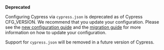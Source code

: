 <Alert type="warning">

<strong class="alert-header"><Icon name="exclamation-triangle"></Icon>
Deprecated</strong>

Configuring Cypress via `cypress.json` is deprecated as of Cypress CFG_VERSION.
We recommend that you update your configuration. Please see the
[new configuration guide](/guides/references/configuration) and the
[migration guide](/guides/references/migration-guide) for more information on
how to update your configuration.

Support for `cypress.json` will be removed in a future version of Cypress.

</Alert>
